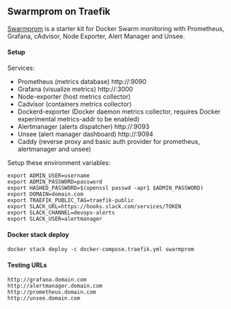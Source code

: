 Swarmprom on Traefik
---
[Swarmprom](https://github.com/stefanprodan/swarmprom) is a starter kit for Docker Swarm monitoring with Prometheus, Grafana, cAdvisor, Node Exporter, Alert Manager and Unsee.

#### Setup
Services:
- Prometheus (metrics database) http://<swarm-ip>:9090
- Grafana (visualize metrics) http://<swarm-ip>:3000
- Node-exporter (host metrics collector)
- Cadvisor (containers metrics collector)
- Dockerd-exporter (Docker daemon metrics collector, requires Docker experimental metrics-addr to be enabled)
- Alertmanager (alerts dispatcher) http://<swarm-ip>:9093
- Unsee (alert manager dashboard) http://<swarm-ip>:9094
- Caddy (reverse proxy and basic auth provider for prometheus, alertmanager and unsee)

Setup these environment variables:
```
export ADMIN_USER=username
export ADMIN_PASSWORD=password
export HASHED_PASSWORD=$(openssl passwd -apr1 $ADMIN_PASSWORD)
export DOMAIN=domain.com
export TRAEFIK_PUBLIC_TAG=traefik-public
export SLACK_URL=https://hooks.slack.com/services/TOKEN
export SLACK_CHANNEL=devops-alerts
export SLACK_USER=alertmanager
```

#### Docker stack deploy
`docker stack deploy -c docker-compose.traefik.yml swarmprom`

#### Testing URLs
```
http://grafana.domain.com
http://alertmanager.domain.com
http://prometheus.domain.com
http://unsee.domain.com
```
